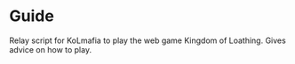 Guide
=====

Relay script for KoLmafia to play the web game Kingdom of Loathing. Gives advice on how to play.
